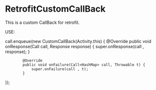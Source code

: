 # RetrofitCustomCallBack
This is a custom CallBack for retrofit.


USE:

call.enqueue(new CustomCallBack<T>(Activity.this) {
            @Override
            public void onResponse(Call<T> call, Response<T> response) {
                super.onResponse(call , response);
            }

            @Override
            public void onFailure(Call<HashMap> call, Throwable t) {
                super.onFailure(call , t);
            }

 });
